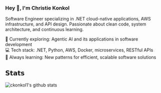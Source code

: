 ### Hey 👋, I'm Christie Konkol

Software Engineer specializing in .NET cloud-native applications, AWS infrastructure, and API design. 
Passionate about clean code, system architecture, and continuous learning. 

🔭 Currently exploring: Agentic AI and its applications in software development<br/>
💻 Tech stack: .NET, Python, AWS, Docker, microservices, RESTful APIs<br/>
🌱 Always learning: New patterns for efficient, scalable software solutions

## 𝗦𝘁𝗮𝘁𝘀

![ckonkol1's github stats](https://github-readme-stats.vercel.app/api?username=ckonkol1&show_icons=true&theme=dracula)
